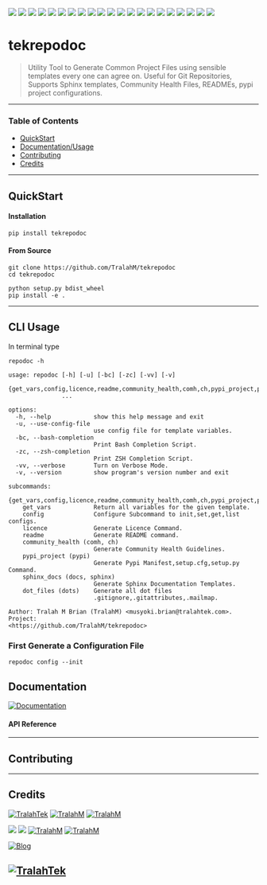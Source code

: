 <img src="https://img.shields.io/github/license/TralahM/tekrepodoc"> <img src="https://img.shields.io/github/last-commit/TralahM/tekrepodoc"> <img src="https://img.shields.io/github/contributors/TralahM/tekrepodoc"> <img src="https://img.shields.io/github/issues-pr-raw/TralahM/tekrepodoc?color=blue"> <img src="https://img.shields.io/github/issues-pr-closed-raw/TralahM/tekrepodoc?color=red"> <img src="https://img.shields.io/github/issues-raw/TralahM/tekrepodoc?color=green"> <img src="https://img.shields.io/github/issues-closed-raw/TralahM/tekrepodoc?color=yellow"> <img src="https://img.shields.io/github/forks/TralahM/tekrepodoc?label=Forks&style=social"> <img src="https://img.shields.io/github/forks/TralahM/tekrepodoc?label=Forks&style=social"> <img src="https://img.shields.io/github/stars/TralahM/tekrepodoc?style=social"> <img src="https://img.shields.io/github/watchers/TralahM/tekrepodoc?label=Watch&style=social"> <img src="https://img.shields.io/github/downloads/TralahM/tekrepodoc/total"> <img src="https://img.shields.io/github/repo-size/TralahM/tekrepodoc"> <img src="https://img.shields.io/github/languages/count/TralahM/tekrepodoc"> <img src="https://img.shields.io/github/v/tag/TralahM/tekrepodoc"> <img src="https://img.shields.io/readthedocs/tekrepodoc">
<img src="https://img.shields.io/pypi/v/tekrepodoc"> <img src="https://img.shields.io/pypi/pyversions/tekrepodoc"> <img src="https://img.shields.io/pypi/wheel/tekrepodoc"> <img src="https://img.shields.io/pypi/status/tekrepodoc?label=pypi%20status"> <img src="https://img.shields.io/pypi/format/tekrepodoc?label=pypi%20format">

# tekrepodoc
> Utility Tool to Generate Common Project Files using sensible templates every one can agree on. Useful for Git Repositories, Supports Sphinx templates, Community Health Files, READMEs, pypi project configurations.


---

### Table of Contents
- [QuickStart](#QuickStart)
- [Documentation/Usage](#Documentation)
- [Contributing](#Contributing)
- [Credits](#Credits)

---
## QuickStart
#### Installation

```console
pip install tekrepodoc
```
#### From Source
```console
git clone https://github.com/TralahM/tekrepodoc
cd tekrepodoc

python setup.py bdist_wheel
pip install -e .

```
---

## CLI Usage
In terminal type
```console
repodoc -h
```

```
usage: repodoc [-h] [-u] [-bc] [-zc] [-vv] [-v]
               {get_vars,config,licence,readme,community_health,comh,ch,pypi_project,pypi,sphinx_docs,docs,sphinx,dot_files,dots}
               ...

options:
  -h, --help            show this help message and exit
  -u, --use-config-file
                        use config file for template variables.
  -bc, --bash-completion
                        Print Bash Completion Script.
  -zc, --zsh-completion
                        Print ZSH Completion Script.
  -vv, --verbose        Turn on Verbose Mode.
  -v, --version         show program's version number and exit

subcommands:
  {get_vars,config,licence,readme,community_health,comh,ch,pypi_project,pypi,sphinx_docs,docs,sphinx,dot_files,dots}
    get_vars            Return all variables for the given template.
    config              Configure Subcommand to init,set,get,list configs.
    licence             Generate Licence Command.
    readme              Generate README command.
    community_health (comh, ch)
                        Generate Community Health Guidelines.
    pypi_project (pypi)
                        Generate Pypi Manifest,setup.cfg,setup.py Command.
    sphinx_docs (docs, sphinx)
                        Generate Sphinx Documentation Templates.
    dot_files (dots)    Generate all dot files
                        .gitignore,.gitattributes,.mailmap.

Author: Tralah M Brian (TralahM) <musyoki.brian@tralahtek.com>. Project:
<https://github.com/TralahM/tekrepodoc>
```

### First Generate a Configuration File

```console
repodoc config --init

```

## Documentation

[![Documentation](https://img.shields.io/badge/Docs-tekrepodoc-blue.svg?style=for-the-badge)](https://tekrepodoc.readthedocs.io)


#### API Reference

---
## Contributing

---

## Credits
[![TralahTek](https://img.shields.io/badge/Organization-TralahTek-black.svg?style=for-the-badge&logo=github)](https://github.com/TralahTek)
[![TralahM](https://img.shields.io/badge/Engineer-TralahM-blue.svg?style=for-the-badge&logo=github)](https://github.com/TralahM)
[![TralahM](https://img.shields.io/badge/Maintainer-TralahM-green.svg?style=for-the-badge&logo=github)](https://github.com/TralahM)



[![](https://img.shields.io/badge/Github-TralahM-green?style=for-the-badge&logo=github)](https://github.com/TralahM)
[![](https://img.shields.io/badge/Twitter-%40tralahtek-blue?style=for-the-badge&logo=twitter)](https://twitter.com/TralahM)
[![TralahM](https://img.shields.io/badge/Kaggle-TralahM-purple.svg?style=for-the-badge&logo=kaggle)](https://kaggle.com/TralahM)
[![TralahM](https://img.shields.io/badge/LinkedIn-TralahM-white.svg?style=for-the-badge&logo=linkedin)](https://linkedin.com/in/TralahM)


[![Blog](https://img.shields.io/badge/Blog-tralahm.tralahtek.com-blue.svg?style=for-the-badge&logo=rss)](https://tralahm.tralahtek.com)

[![TralahTek](https://img.shields.io/badge/Organization-TralahTek-cyan.svg?style=for-the-badge)](https://org.tralahtek.com)
---
